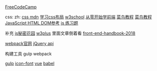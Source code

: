 [FreeCodeCamp](https://www.freecodecamp.cn/challenges/say-hello-to-html-element)

css:
zh:
[css mdn](https://developer.mozilla.org/zh-CN/docs/Learn/CSS)
[学习css布局](http://zh.learnlayout.com/)
[w3school](https://www.w3schools.com/jS/default.asp)
[从零开始学前端](https://github.com/smyhvae/Web)
[菜鸟教程](http://www.runoob.com/html/html-tutorial.html)
[菜鸟教程 JavaScript HTML DOM参考](http://www.runoob.com/jsref/jsref-obj-array.html)
[js 练习题](https://www.w3resource.com/javascript-exercises/javascript-basic-exercises.php)

补充
[js秘密花园](http://bonsaiden.github.io/JavaScript-Garden/zh/#object.general)
[w3plus](http://www.w3cplus.com/) 里面文章倒着看
[front-end-handbook-2018](https://github.com/xitu/front-end-handbook-2018/blob/zh-Hans/learning/browsers.md)


[webpack官网](https://webpack.docschina.org/concepts/)
[jQuery api](http://hemin.cn/jq/index.html)


构建工具
gulp webpack

[gulp](https://www.gulpjs.com.cn/)
[icon-font](http://www.iconfont.cn/)
[vue](https://cn.vuejs.org/v2/guide/index.html)
[babel](https://www.babeljs.cn/)